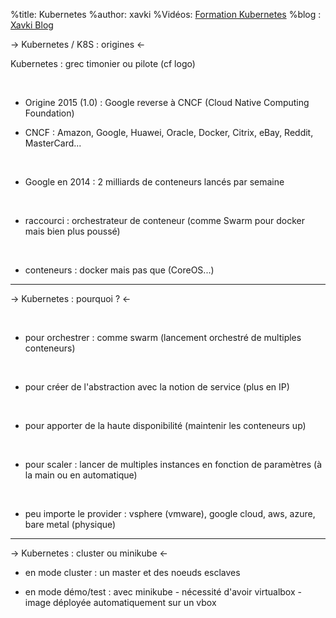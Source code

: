%title: Kubernetes 
%author: xavki
%Vidéos: [Formation Kubernetes](https://www.youtube.com/playlist?list=PLn6POgpklwWqfzaosSgX2XEKpse5VY2v5)
%blog : [Xavki Blog](https://xavki.blog)




-> Kubernetes / K8S : origines <-



Kubernetes : grec timonier ou pilote (cf logo)


<br>


* Origine 2015 (1.0) : Google reverse à CNCF (Cloud Native Computing Foundation)

* CNCF : Amazon, Google, Huawei, Oracle, Docker, Citrix, eBay, Reddit, MasterCard...

<br>


* Google en 2014 : 2 milliards de conteneurs lancés par semaine

<br>


* raccourci : orchestrateur de conteneur (comme Swarm pour docker mais bien plus poussé)

<br>


* conteneurs : docker mais pas que (CoreOS...)

 
-------------------------------------------------------------------------------------------------------


-> Kubernetes : pourquoi ? <-




<br>


* pour orchestrer : comme swarm (lancement orchestré de multiples conteneurs)


<br>


* pour créer de l'abstraction avec la notion de service (plus en IP)


<br>


* pour apporter de la haute disponibilité (maintenir les conteneurs up)


<br>


* pour scaler : lancer de multiples instances en fonction de paramètres (à la main ou en automatique)


<br>


* peu importe le provider : vsphere (vmware), google cloud, aws, azure, bare metal (physique)

------------------------------------------------------------------------------------------------------


-> Kubernetes : cluster ou minikube <-


* en mode cluster : un master et des noeuds esclaves


* en mode démo/test : avec minikube
		- nécessité d'avoir virtualbox
		- image déployée automatiquement sur un vbox




